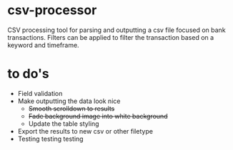 # csv-processor

CSV processing tool for parsing and outputting a csv file focused on bank transactions. Filters can be applied to filter the transaction based on a keyword and timeframe.

# to do's
* Field validation
* Make outputting the data look nice
  * ~~Smooth scrolldown to results~~
  * ~~Fade background image into white background~~
  * Update the table styling
* Export the results to new csv or other filetype
* Testing testing testing
